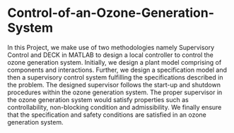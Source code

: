 # Control-of-an-Ozone-Generation-System
In this  Project, we make use of two methodologies namely Supervisory Control  and DECK in MATLAB to design a local controller to control the ozone  generation system. Initially, we design a plant model comprising of components and interactions. Further, we design a specification model and then a supervisory control system fulfilling the specifications described in the problem. The designed supervisor follows the start-up and shutdown procedures within the ozone generation system. The proper supervisor in the ozone generation system would satisfy properties such as controllability, non-blocking condition and admissibility. We finally ensure that the specification and safety conditions are satisfied in an ozone generation system.

